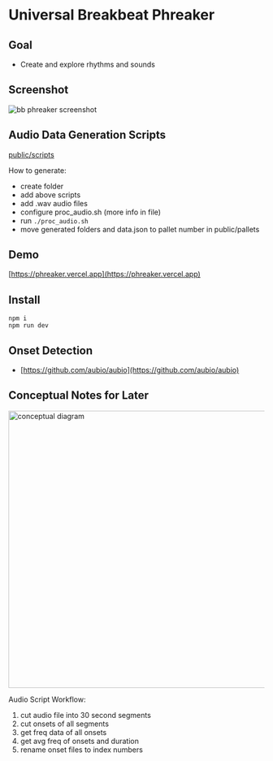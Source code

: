 # Universal Breakbeat Phreaker

## Goal

- Create and explore rhythms and sounds

## Screenshot
![bb phreaker screenshot](https://github.com/user-attachments/assets/d00df33e-7dcd-4844-bbab-234d452aac5b)

## Audio Data Generation Scripts

[public/scripts](https://github.com/tboie/universal_breakbeat_phreaker/tree/main/public/scripts)

How to generate:

- create folder
- add above scripts
- add .wav audio files
- configure proc_audio.sh (more info in file)
- run `./proc_audio.sh`
- move generated folders and data.json to pallet number in public/pallets

## Demo

[https://phreaker.vercel.app](https://phreaker.vercel.app)

## Install

```
npm i
npm run dev
```

## Onset Detection

- [https://github.com/aubio/aubio](https://github.com/aubio/aubio)

## Conceptual Notes for Later

<img width="546" alt="conceptual diagram" src="https://github.com/user-attachments/assets/6cbccaa3-ca52-4734-8200-8c56b656ffc3" />

Audio Script Workflow:

1. cut audio file into 30 second segments
2. cut onsets of all segments
3. get freq data of all onsets
4. get avg freq of onsets and duration
5. rename onset files to index numbers
